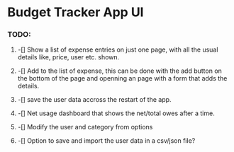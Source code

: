 # Budget Tracker App UI


### TODO:
1. -[] Show a list of expense entries on just one page, with all the usual details like, price, user etc. shown.

2. -[] Add to the list of expense, this can be done with the add button on the bottom of the page and openning an page with a form that adds the details.

3. -[] save the user data accross the restart of the app.

4. -[] Net usage dashboard that shows the net/total owes after a time.

5. -[] Modify the user and category from options

6. -[] Option to save and import the user data in a csv/json file?
